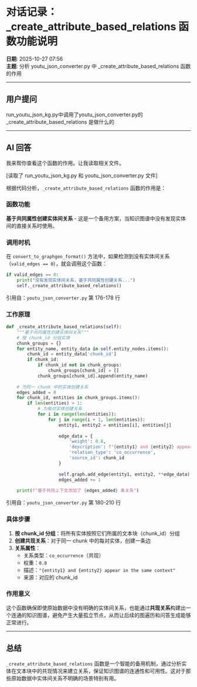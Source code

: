 # 对话记录：_create_attribute_based_relations 函数功能说明

**日期**: 2025-10-27 07:56  
**主题**: 分析 youtu_json_converter.py 中 _create_attribute_based_relations 函数的作用

---

## 用户提问

run_youtu_json_kg.py中调用了youtu_json_converter.py的_create_attribute_based_relations 是做什么的

---

## AI 回答

我来帮你查看这个函数的作用。让我读取相关文件。

[读取了 run_youtu_json_kg.py 和 youtu_json_converter.py 文件]

根据代码分析，`_create_attribute_based_relations` 函数的作用是：

### 函数功能

**基于共同属性创建实体间关系** - 这是一个备用方案，当知识图谱中没有发现实体间的直接关系时使用。

### 调用时机

在 `convert_to_graphgen_format()` 方法中，如果检测到没有实体间关系（`valid_edges == 0`），就会调用这个函数：

```python
if valid_edges == 0:
    print("没有发现实体间关系，基于共同属性创建关系...")
    self._create_attribute_based_relations()
```

引用自：`youtu_json_converter.py` 第 176-178 行

### 工作原理

```python
def _create_attribute_based_relations(self):
    """基于共同属性创建实体间关系"""
    # 按 chunk_id 分组实体
    chunk_groups = {}
    for entity_name, entity_data in self.entity_nodes.items():
        chunk_id = entity_data['chunk_id']
        if chunk_id:
            if chunk_id not in chunk_groups:
                chunk_groups[chunk_id] = []
            chunk_groups[chunk_id].append(entity_name)
    
    # 为同一 chunk 中的实体创建关系
    edges_added = 0
    for chunk_id, entities in chunk_groups.items():
        if len(entities) > 1:
            # 为每对实体创建关系
            for i in range(len(entities)):
                for j in range(i + 1, len(entities)):
                    entity1, entity2 = entities[i], entities[j]
                    
                    edge_data = {
                        'weight': 0.8,
                        'description': f"{entity1} and {entity2} appear in the same context",
                        'relation_type': 'co_occurrence',
                        'source_id': chunk_id
                    }
                    
                    self.graph.add_edge(entity1, entity2, **edge_data)
                    edges_added += 1
    
    print(f"基于共同上下文添加了 {edges_added} 条关系")
```

引用自：`youtu_json_converter.py` 第 180-210 行

### 具体步骤

1. **按 chunk_id 分组**：将所有实体按照它们所属的文本块（chunk_id）分组
2. **创建共现关系**：对于同一 chunk 中的每对实体，创建一条边
3. **关系属性**：
   - 关系类型：`co_occurrence`（共现）
   - 权重：`0.8`
   - 描述：`"{entity1} and {entity2} appear in the same context"`
   - 来源：对应的 chunk_id

### 作用意义

这个函数确保即使原始数据中没有明确的实体间关系，也能通过**共现关系**构建出一个连通的知识图谱，避免产生大量孤立节点，从而让后续的图遍历和问答生成能够正常进行。

---

## 总结

`_create_attribute_based_relations` 函数是一个智能的备用机制，通过分析实体在文本块中的共现情况来建立关系，保证知识图谱的连通性和可用性。这对于那些原始数据中实体间关系不明确的场景特别有用。
